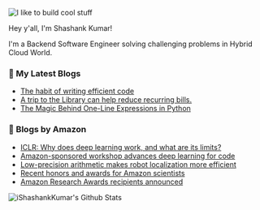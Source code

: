![I like to build cool stuff](https://res.cloudinary.com/dt8g3rhcy/image/upload/v1595929574/i_like_to_build_cool_shit._1_nzbwjh.png)

Hey y'all, I'm Shashank Kumar! 

I'm a Backend Software Engineer solving challenging problems in Hybrid Cloud World.

### 📕 My Latest Blogs
<!-- BLOG-POST-LIST:START -->
- [The habit of writing efficient code](https://medium.com/@ishashankkumar/the-habit-of-writing-efficient-code-153b05f04269?source=rss-d24dda280d5f------2)
- [A trip to the Library can help reduce recurring bills.](https://medium.com/swlh/a-trip-to-the-library-can-help-reduce-recurring-bills-23bca495cdf5?source=rss-d24dda280d5f------2)
- [The Magic Behind One-Line Expressions in Python](https://medium.com/swlh/the-magic-behind-one-line-expressions-in-python-816c10180c5c?source=rss-d24dda280d5f------2)
<!-- BLOG-POST-LIST:END -->

### 📕 Blogs by Amazon
<!-- AMAZON-BLOG-POST-LIST:START -->
- [ICLR: Why does deep learning work, and what are its limits?](https://www.amazon.science/blog/iclr-why-does-deep-learning-work-and-what-are-its-limits)
- [Amazon-sponsored workshop advances deep learning for code](https://www.amazon.science/blog/amazon-sponsored-workshop-advances-deep-learning-for-code)
- [Low-precision arithmetic makes robot localization more efficient](https://www.amazon.science/blog/low-precision-arithmetic-makes-robot-localization-more-efficient)
- [Recent honors and awards for Amazon scientists](https://www.amazon.science/news-and-features/recent-honors-and-awards-for-amazon-scientists-march-april-2023)
- [Amazon Research Awards recipients announced](https://www.amazon.science/research-awards/program-updates/79-amazon-research-awards-recipients-announced)
<!-- AMAZON-BLOG-POST-LIST:END -->



<img align="center" alt="iShashankKumar's Github Stats" src="https://github-readme-stats.vercel.app/api?username=ishashankkumar&show_icons=true&hide_border=true" />
